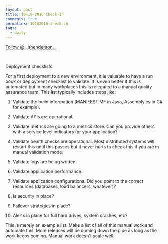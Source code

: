 ```yaml
---
layout: post
title: 10-18-2016 Check-In
comments: true
permalink: 10182016-check-in
tags:
  - daily
---
```


<div><!-- <a href="https://twitter.com/share" class="twitter-share-button" data-via="__shenderson__">Tweet</a> --><a class="twitter-follow-button" data-show-count="false" href="https://twitter.com/__shenderson__">Follow @__shenderson__</a> <script>!function(d,s,id){var js,fjs=d.getElementsByTagName(s)[0],p=/^http:/.test(d.location)?'http':'https';if(!d.getElementById(id)){js=d.createElement(s);js.id=id;js.src=p+'://platform.twitter.com/widgets.js';fjs.parentNode.insertBefore(js,fjs);}}(document, 'script', 'twitter-wjs');</script></div>

<script>!function(d,s,id){var js,fjs=d.getElementsByTagName(s)[0];if(!d.getElementById(id)){js=d.createElement(s);js.id=id;js.src="//platform.twitter.com/widgets.js";fjs.parentNode.insertBefore(js,fjs);}}(document,"script","twitter-wjs");</script>

&nbsp;

Deployment checklists

For a first deployment to a new environment, it is valuable to have a run book or deployment checklist to validate.  It is even better if this is automated but in many workplaces this is relegated to a manual quality assurance team.  This list typically includes steps like:

  1.  Validate the build information (MANIFEST.MF in Java, Assembly.cs in C# for example).

  2.  Validate APIs are operational.

  3.  Validate metrics are going to a metrics store.  Can you provide others with a service level indicators for your application?

  4.  Validate health checks are operational.  Most distributed systems will restart this until this passes but it never hurts to check this if you are in manual validation mode.

  5.  Validate logs are being written. 

  6.  Validate application performance.

  7.  Validate application configurations.  Did you point to the correct resources (databases, load balancers, whatever)?

  8.  Is security in place?

  9.  Failover strategies in place?

  10. Alerts in place for full hard drives, system crashes, etc?

This is merely an example list.  Make a list of all of this manual work and automate this.  More releases will be coming down the pipe as long as the work keeps coming.  Manual work doesn't scale well.